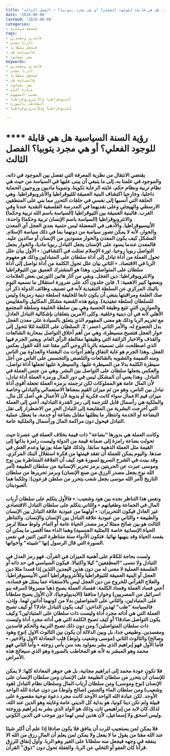 ```yaml
---
title: "رؤية السنة السياسية، هل هي قابلة للوجود الفعلي؟ أو هي مجرد يتوبيا؟ – الفصل الثالث"
date: '2018-08-08'
lastmod: '2018-08-08'
categories:
- فلسفة سياسية
tags:
- فاسدين ومفسدين
- الربا معنى
- فيجعل سلطانا
- فالسياسة طب
- بشر بمولود
keywords:
- فاسدين ومفسدين
- الربا معنى
- فيجعل سلطانا
- فالسياسة طب
- بشر بمولود
- عبادة الله
- معنى المفهوم
- الثيوقراطيا والانثروبوقراطيا
- المخاطب بالسورة
- للثيوقراطيا وللأنثروبوقراطيا

---
```

# **** **رؤية السنة السياسية هل هي قابلة للوجود الفعلي؟ أو هي مجرد يتوبيا؟ الفصل الثالث**

### يقتضي الانتقال من نظرية المعرفة التي تفصل بين الموجود في ذاته، والموجود في علمنا به، إلى ما ينبغي أن يبنى عليها في السياسة من حيث هي نظام تربية ونظام حكم، غايته الرعاية تكوينا، وتموينا ماديين وروحيين الحماية داخليا، وخارجيا اكتشاف البنية العميقة للثيوقراطيا والأنثروبوقراطيا. وهي الحلقة التي أنسبها إلى نفسي في حلقات التحرر مما بني على المنطقين الارسطي والهيجلي وعلى نقديهما في المدرسة الفلسفية النقدية عندنا وفي الغرب. فالبنية العميقة بين الثيوقراطيا (السياسة باسم الله تربية وحكما) والانثروبوقراطيا (السياسة باسم الإنسان تربية وحكما) واحدة: الأبيسيوقراطيا. والأدهى في المعضلة ليس حتمية بعدي العجل أي المعدن والخوار، لأنه لا يمكن تصور سياسة من دونهما بما في ذلك سياسة الإسلام. المشكل كيف يكون المعدن والخوار مسودين من الإنسان أو سائدين عليه. فالمعدن عندما يسود على الإنسان يجعل التبادل ربويا ماديا، والخوار يجعل التواصل ربويا روحيا. ثورة الإسلام تمثلت في اكتشافين: • الأول بيان علل تحول العملة من أداة تبادل إلى أداة سلطان على المتبادلين وذلك هو مفهوم الربا في الاقتصاد. • الثاني بيان علل تحول الكلمة من أداة تواصل إلى أداة سلطان على المتواصلين. وهذا هو المشترك العميق بين الثيوقراطيا والانثروبوقراطيا: دين العجل. وبقي من آثار هاتين الثورتين بعض العلامات وبعضها كبير الاهمية: 1. فابن خلدون أكد على ضرورة استقلال ما نسميه اليوم بالبنك المركزي عن السلطة التنفيذية لأنه في تصنيف وظائف الدولة ذكر أن صك العلمة ومراقبتها ينبغي أن يكون تابعا للخليفة (سلطة دينية رمزية) وليس للسلطان (سلطة تنفيذية). ويتبع هذه القضية مشكل المكاييل والمقاييس والموازين التي تتبع وظيفة الحسبة وهي بين سلطة الخليفة وسلطة المجتمع الأهلي لأنه في آن دينية وخلقية. وكلى الأمرين يتعلقان بإشكالية التبادل العادل مع تحريم الربا وذلك هو معنى المفهوم الذي يتعلق بالسيادة على معدن العجل بدل الخضوع له. والأمر الثاني اعسر: 2. السلطان على الكلمة لئلا تتحول إلى خوار العجل فتصبح مسيطرة، وهي من أهم أخلاق التواصل بمحاربة الشائعات والقذف والاخبار الزائفة التي وظيفتها مغالطة الرأي العام. ويعتبر الجرم فيها الذي اصطلحت على تسميته بالربا الروحي أكبر مقتا عند الله القول بعكس الفعل. وهذا الجرم هو غاية النفاق وأهم أدوات بث البغضاء والعداوة بين الناس ومنه النميمة والتشويه بالشائعات والتلصص والتجسس على الناس من أجل سيطرة الكلمة بدلا من السيطرة عليها. والسيطرة عليها تجعلها أداة تواصل، والعكس يجعلها سلطان على التواصل بين البشر. وهي من جنس العملة في التبادل. وهذا يعني أن المشكل ليس في دور المال ورمزه العملة أداة تبادل، لأن المال عامة هو المملوكات لكن ترجمته برمزه العملة تجعله أقوى أداة تبادل بين الناس، وهو من ثم ميزان القيم بمعناها الاستعمالي والتبادلي وخاصة ميزان قيم الاعمال سواء كانت فكرية أو يدوية لأن الأعمال هي أصل كل مال. والملكية هي رأسمال قابل للترجمة إلى رمز القدرة التبادلية، أعني إلى العملة التي أخرجت البشرية من المقايضة إلى التبادل الحر من الاضطرار إلى نقل البضاعة أو الخدمة وانتظار ما يطلبها مقابل بضاعة أو خدمة، ما يعطل عملية التبادل فيحول دون مراكمة المال ورأسمال والملكية عامة.

### وكانت العملة هي بدورها “بضاعة” ذات قيمة بخلاف العملة في عصرنا حيث تحولت بضاعة رامزة إلى ضمانة قيمة من الدولة وليست رامزة بذاتها إلى القيمة مثل العملة الذهبية سابقا. ولذلك فلها صلة بوزنها وعدم الغش في صدها. واليوم يمكن للعملة أن تفقد قيمتها من فكرة استقلال البنك المركزي. وقد بينت في الشرح السريع لسورة هود كيف أن العلاقة المتناظرة بين نوح وموسى عبرت عن الحريتين برمز تحرير الإنسانية من سلطان الطبيعة (أمر الله نوح يجعل مصدر الرزق من صنع الإنسان) وبرمز تحريرها من سلطان التاريخ (أمر الله موسى بجعل شعب يتحرر من سلطن فرعون): وتلكما هما العبوديتان.

### ونفس هذا التناظر نجده بين هود وشعيب: • فالأول يتكلم على سلطان أرباب المال في الجماعة وطغيانهم • والثاني يتكلم على سلطان التبادل الاقتصادي غير العادل فيكون التحريران: • أولهما من عبودية علاقة التبادل بين الإنسان والطبيعة • والثاني من عبودية علاقة التبادل بين الإنسان والإنسان. والتناظر الثالث هو بين صالح ممثلا لرمز مصدر الحياة عامة أو الماء، ولوط ممثلا لرمز الحياة الإنسانية خاصة (المثلية الجنسية) وهما الداء معا أقصى ما يمكن أن يفسد الحياة وقد ينهيها نهائيا. فتكون الأدواء ستة متناظرة اثنين اثنين في نفس السورة التي قال الرسول إنها “شيبته” وأخواتها.

### ولست بحاجة للكلام على أهمية الميزان في القرآن. فهو رمز العدل في التبادل ولا ننسى “المطففين” كيلا واكتيالا. فيكون السياسي في حد ذاته أو الفلسفة العملية لا معنى له من دون هذين البعدين اللذين إذا فسدا مثلا دين العجل أو البنية العميقة للثيوقراطيا وللأنثروبوقراطيا أعني الأبيسيوقراطيا. والعلاج القرآني للخروج من دين العجل ليس بالاستغناء عما يمثل هو فساده، أعني فساد العملة وفساد الكلمة: ففساد العملة يصبح ذهبا مسروقا (سرقه بنو اسرائيل من المصريين) وخوارا منافقا (الايديولوجيا)، لأن الأول يصبح سلطانا على المتبادلين، والثاني على المتواصلين بدلا من كونهما أداتين لهما. وإذن، فالسياسة “طب” لهذين الداءين: كيف يكون التبادل عادلا؟ أو كيف تصبح العملة التي هي أداته مجرد أداة وليست ذات سلطان على المتبادلين؟ وكيف يكون التواصل صادقا؟ أو كيف تصبح الكلمة التي هي أداته مجرد أداة وليست ذات سلطان المتواصلين؟ ومن دون ذلك تصبح التربية والحكم فاسدين ومفسدين. وطبيعي جدا، بل وبين الدلالة أن يكون بين الثالوث الاول (نوح وهود وصالح) والثالوث الثاني (موسى وشعيب ولوط) قلب المعادلة الاول والاخير. • فأما الأول فهو إبراهيم الذي بشر بمولود بعد سن يأس زوجته • وأما الثاني فهو محمد وهو المبشر به لأنه هو المخاطب بالسورة وهو الذي سيعالج هذه الأمراض.

### فلا تكون عودة محمد إلى ابراهيم مجانية، بل هي جوهر المعادلة كلها: لا يمكن للإنسان أن يتحرر من سلطان الطبيعة على الإنسان ومن سلطان الإنسان على الإنسان (نوح وموسى) ومن سلطان أرباب المال وسلطان نظام التبادل (هود وشعيب) ومن سلطان الماء والجنس (صالح ولوط) من دون عبادة الله الواحد الأوحد. لكن عبادة الله الواحد الأوحد كانت مجرد دعوة نوحية مقصورة على قبيلة ولم تكن دينا كونيا، هو بداية كل الديني عامة وغايته وهو الدين عند الله، لذلك كان لابد من إبراهيمي ثان، وذلك هو الولد الذي بشر به إبراهيم وزوجته وليس اسحق ولا إسماعيل، لأن هذين ليس لهما دور موجب في الدين الكوني.

### فلا يمكن لمن يستجيب للرب أن ينافق فلا يكون صادقا إذا علم أن أكثر شيئا عند الله مقتا من يقول ما لا يفعل ولا يمكن لمن يعلم أن المال رزق من الله الا ينفقه في وجهه فيجعل منه سلطانا على الغير وهو الربا. وأول إنفاق للرزق قرآنا كان العفو أو التخلي عن الربا. والغفلة تحول دون “ذوق” القرآن.

###